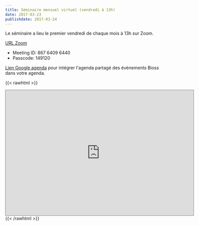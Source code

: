 ```yaml
---
title: Séminaire mensuel virtuel (vendredi à 13h)
date: 2017-03-23
publishdate: 2017-03-24
---
```


Le séminaire a lieu le premier vendredi de chaque mois à 13h sur Zoom.

[URL Zoom](https://u-bordeaux-fr.zoom.us/j/86764096440?pwd=b01qOG04RTMvRWNOVHBYR1ZIbkVaUT09)
* Meeting ID: 867 6409 6440
* Passcode: 149120

[Lien Google agenda](https://calendar.google.com/calendar/u/0?cid=aDRvOW11NnBhcnR2OHFpNmtiMDhzN3Z1bGtAZ3JvdXAuY2FsZW5kYXIuZ29vZ2xlLmNvbQ) pour intégrer l'agenda partagé des évènements Bioss dans votre agenda.

{{< rawhtml >}}
<iframe src="https://calendar.google.com/calendar/embed?height=400&amp;wkst=2&amp;bgcolor=%23ffffff&amp;ctz=Europe%2FParis&amp;src=aDRvOW11NnBhcnR2OHFpNmtiMDhzN3Z1bGtAZ3JvdXAuY2FsZW5kYXIuZ29vZ2xlLmNvbQ&amp;src=ZnIuZnJlbmNoI2hvbGlkYXlAZ3JvdXAudi5jYWxlbmRhci5nb29nbGUuY29t&amp;color=%234285F4&amp;color=%237986CB&amp;showTitle=0&amp;showTz=0&amp;mode=MONTH&amp;showCalendars=0&amp;showTabs=0&amp;showPrint=0&amp;showNav=1" style="border:solid 1px #777" width="600" height="400" frameborder="0" scrolling="no"></iframe>
{{< /rawhtml >}}
